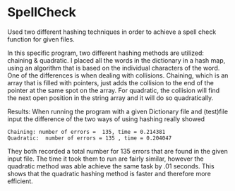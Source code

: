 # SpellCheck
Used two different hashing techniques in order to achieve a spell check function for given files. 

In this specific program, two different hashing methods are utilized: chaining & quadratic. I placed all the words in the dictionary in a hash map, using an algorithm that is based on the individual characters of the word. One of the differences is when dealing with collisions. Chaining, which is an array that is filled with pointers, just adds the collision to the end of the pointer at the same spot on the array. For quadratic, the collision will find the next open position in the string array and it will do so quadratically.

Results: When running the program with a given Dictionary file and (test)file input the difference of the two ways of using hashing really showed

	Chaining: number of errors =  135, time = 0.214381
	Quadratic:  number of errors = 135 , time = 0.204047
  
 They both recorded a total number for 135 errors that are found in the given input file. The time it took them to run are fairly similar, however the quadratic method was able achieve the same task by .01 seconds. This shows that the quadratic hashing method is faster and therefore more efficient.
 

